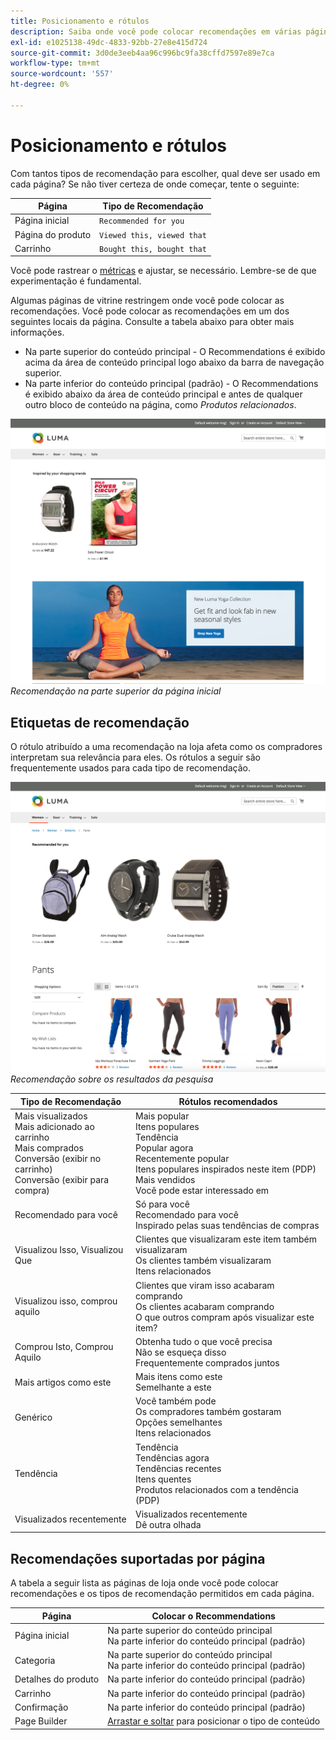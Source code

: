 ```yaml
---
title: Posicionamento e rótulos
description: Saiba onde você pode colocar recomendações em várias páginas do seu site e sugestões para rótulos usados com frequência para cada tipo de recomendação.
exl-id: e1025138-49dc-4833-92bb-27e8e415d724
source-git-commit: 3d0de3eeb4aa96c996bc9fa38cffd7597e89e7ca
workflow-type: tm+mt
source-wordcount: '557'
ht-degree: 0%

---
```


# Posicionamento e rótulos

Com tantos tipos de recomendação para escolher, qual deve ser usado em cada página? Se não tiver certeza de onde começar, tente o seguinte:

| Página | Tipo de Recomendação |
|---|---|
| Página inicial | `Recommended for you` |
| Página do produto | `Viewed this, viewed that` |
| Carrinho | `Bought this, bought that` |

Você pode rastrear o [métricas](workspace.md) e ajustar, se necessário. Lembre-se de que experimentação é fundamental.

Algumas páginas de vitrine restringem onde você pode colocar as recomendações. Você pode colocar as recomendações em um dos seguintes locais da página. Consulte a tabela abaixo para obter mais informações.

- Na parte superior do conteúdo principal - O Recommendations é exibido acima da área de conteúdo principal logo abaixo da barra de navegação superior.
- Na parte inferior do conteúdo principal (padrão) - O Recommendations é exibido abaixo da área de conteúdo principal e antes de qualquer outro bloco de conteúdo na página, como _Produtos relacionados_.

![Inserção de recomendação](assets/storefront-home-page-top.png)
_Recomendação na parte superior da página inicial_

## Etiquetas de recomendação

O rótulo atribuído a uma recomendação na loja afeta como os compradores interpretam sua relevância para eles. Os rótulos a seguir são frequentemente usados para cada tipo de recomendação.

![Inserção de recomendação](assets/storefront-search-results-top.png)
_Recomendação sobre os resultados da pesquisa_

| Tipo de Recomendação | Rótulos recomendados |
|---|---|
| Mais visualizados<br> Mais adicionado ao carrinho<br>Mais comprados<br>Conversão (exibir no carrinho)<br>Conversão (exibir para compra) | Mais popular<br>Itens populares<br>Tendência<br>Popular agora<br>Recentemente popular<br>Itens populares inspirados neste item (PDP)<br>Mais vendidos<br>Você pode estar interessado em |
| Recomendado para você | Só para você<br>Recomendado para você<br>Inspirado pelas suas tendências de compras |
| Visualizou Isso, Visualizou Que | Clientes que visualizaram este item também visualizaram<br>Os clientes também visualizaram<br>Itens relacionados |
| Visualizou isso, comprou aquilo | Clientes que viram isso acabaram comprando<br>Os clientes acabaram comprando<br>O que outros compram após visualizar este item? |
| Comprou Isto, Comprou Aquilo | Obtenha tudo o que você precisa<br>Não se esqueça disso<br>Frequentemente comprados juntos |
| Mais artigos como este | Mais itens como este<br>Semelhante a este |
| Genérico | Você também pode<br>Os compradores também gostaram<br>Opções semelhantes<br>Itens relacionados |
| Tendência | Tendência<br>Tendências agora<br>Tendências recentes<br>Itens quentes<br>Produtos relacionados com a tendência (PDP) |
| Visualizados recentemente | Visualizados recentemente<br>Dê outra olhada |

## Recomendações suportadas por página

A tabela a seguir lista as páginas de loja onde você pode colocar recomendações e os tipos de recomendação permitidos em cada página.

| Página | Colocar o Recommendations |
|---|---|
| Página inicial | Na parte superior do conteúdo principal<br>Na parte inferior do conteúdo principal (padrão) | Mais visualizados<br>Mais comprados<br>Mais adicionado ao carrinho<br>Recomendado para você<br>Tendência |
| Categoria | Na parte superior do conteúdo principal<br>Na parte inferior do conteúdo principal (padrão) | Mais visualizados<br>Mais comprados<br>Mais adicionado ao carrinho<br>Recomendado para você<br>Tendência |
| Detalhes do produto | Na parte inferior do conteúdo principal (padrão) | Mais visualizados<br>Mais comprados<br>Mais adicionado ao carrinho<br>Visualizou isso, viu que<br>Visualizou isto, comprou aquilo<br>Comprou isto, comprou aquilo<br>Mais artigos como este<br>Tendência<br>Similaridade visual |
| Carrinho | Na parte inferior do conteúdo principal (padrão) | Mais visualizados<br>Mais comprados<br>Mais adicionado ao carrinho<br>Visualizou isso, viu que<br>Visualizou isto, comprou aquilo<br>Comprou isto, comprou aquilo<br>Mais artigos como este<br>Tendência |
| Confirmação | Na parte inferior do conteúdo principal (padrão) | Mais visualizados<br>Mais comprados<br>Mais adicionado ao carrinho<br>Visualizou isso, viu que<br>Visualizou isto, comprou aquilo<br>Comprou isto, comprou aquilo<br>Mais artigos como este<br>Tendência |
| Page Builder | [Arrastar e soltar](https://experienceleague.adobe.com/docs/commerce-admin/page-builder/add-content/recommendations.html) para posicionar o tipo de conteúdo | Mais visualizados<br>Mais comprados<br>Mais adicionado ao carrinho<br>Recomendado para você<br>Tendência |
